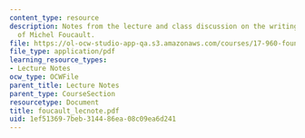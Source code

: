 ```yaml
---
content_type: resource
description: Notes from the lecture and class discussion on the writings and ideas
  of Michel Foucault.
file: https://ol-ocw-studio-app-qa.s3.amazonaws.com/courses/17-960-foundations-of-political-science-fall-2004/1ef513697beb314486ea08c09ea6d241_foucault_lecnote.pdf
file_type: application/pdf
learning_resource_types:
- Lecture Notes
ocw_type: OCWFile
parent_title: Lecture Notes
parent_type: CourseSection
resourcetype: Document
title: foucault_lecnote.pdf
uid: 1ef51369-7beb-3144-86ea-08c09ea6d241
---
```

